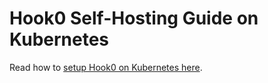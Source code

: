 # Hook0 Self-Hosting Guide on Kubernetes

Read how to [setup Hook0 on Kubernetes here](https://documentation.hook0.com/docs/kubernetes).
